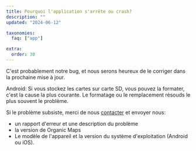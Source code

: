 ```yaml
---
title: Pourquoi l'application s'arrête ou crash?
description: ""
updated: "2024-06-12"

taxonomies:
  faq: ["app"]

extra:
  order: 30
---
```


C'est probablement notre bug, et nous serons heureux de le corriger dans la prochaine mise à jour.

Android: Si vous stockez les cartes sur carte SD, vous pouvez la formater, c'est la cause la plus courante. Le formatage ou le remplacement résouds le plus souvent le problème.

Si le problème subsiste, merci de nous [contacter](mailto:support@organicmaps.app) et envoyer nous:

* un rapport d'erreur et une description du problème
* la version de Organic Maps
* Le modèle de l'appareil et la version du système d'exploitation (Android ou iOS).
